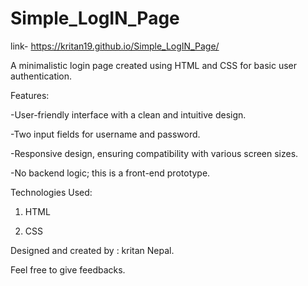 # Simple_LogIN_Page

link- https://kritan19.github.io/Simple_LogIN_Page/

A minimalistic login page created using HTML and CSS for basic user authentication.

Features:

-User-friendly interface with a clean and intuitive design.

-Two input fields for username and password.

-Responsive design, ensuring compatibility with various screen sizes.

-No backend logic; this is a front-end prototype.

Technologies Used:

1) HTML
   
3) CSS


Designed and created by : kritan Nepal.

Feel free to give feedbacks.


